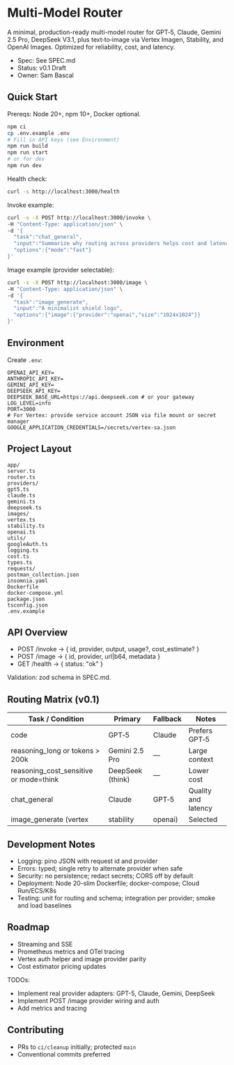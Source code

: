 # Multi-Model Router

A minimal, production-ready multi-model router for GPT‑5, Claude, Gemini 2.5 Pro, DeepSeek V3.1, plus text‑to‑image via Vertex Imagen, Stability, and OpenAI Images. Optimized for reliability, cost, and latency.

- Spec: See SPEC.md
- Status: v0.1 Draft
- Owner: Sam Bascal

## Quick Start

Prereqs: Node 20+, npm 10+, Docker optional.

```bash
npm ci
cp .env.example .env
# Fill in API keys (see Environment)
npm run build
npm run start
# or for dev
npm run dev
```

Health check:

```bash
curl -s http://localhost:3000/health
```

Invoke example:

```bash
curl -s -X POST http://localhost:3000/invoke \
-H "Content-Type: application/json" \
-d '{
  "task":"chat_general",
  "input":"Summarize why routing across providers helps cost and latency.",
  "options":{"mode":"fast"}
}'
```

Image example (provider selectable):

```bash
curl -s -X POST http://localhost:3000/image \
-H "Content-Type: application/json" \
-d '{
  "task":"image_generate",
  "input":"A minimalist shield logo",
  "options":{"image":{"provider":"openai","size":"1024x1024"}}
}'
```

## Environment

Create `.env`:

```
OPENAI_API_KEY=
ANTHROPIC_API_KEY=
GEMINI_API_KEY=
DEEPSEEK_API_KEY=
DEEPSEEK_BASE_URL=https://api.deepseek.com # or your gateway
LOG_LEVEL=info
PORT=3000
# For Vertex: provide service account JSON via file mount or secret manager
GOOGLE_APPLICATION_CREDENTIALS=/secrets/vertex-sa.json
```

## Project Layout

```
app/
server.ts
router.ts
providers/
gpt5.ts
claude.ts
gemini.ts
deepseek.ts
images/
vertex.ts
stability.ts
openai.ts
utils/
googleAuth.ts
logging.ts
cost.ts
types.ts
requests/
postman_collection.json
insomnia.yaml
Dockerfile
docker-compose.yml
package.json
tsconfig.json
.env.example
```

## API Overview

- POST /invoke → { id, provider, output, usage?, cost_estimate? }
- POST /image → { id, provider, url|b64, metadata }
- GET /health → { status: "ok" }

Validation: zod schema in SPEC.md.

## Routing Matrix (v0.1)

| Task / Condition | Primary | Fallback | Notes |
|---|---|---|---|
| code | GPT‑5 | Claude | Prefers GPT‑5 |
| reasoning_long or tokens > 200k | Gemini 2.5 Pro | — | Large context |
| reasoning_cost_sensitive or mode=think | DeepSeek (think) | — | Lower cost |
| chat_general | Claude | GPT‑5 | Quality and latency |
| image_generate (vertex|stability|openai) | Selected | Alternate | Provider params vary |

## Development Notes

- Logging: pino JSON with request id and provider
- Errors: typed; single retry to alternate provider when safe
- Security: no persistence; redact secrets; CORS off by default
- Deployment: Node 20-slim Dockerfile; docker-compose; Cloud Run/ECS/K8s
- Testing: unit for routing and schema; integration per provider; smoke and load baselines

## Roadmap

- Streaming and SSE
- Prometheus metrics and OTel tracing
- Vertex auth helper and image provider parity
- Cost estimator pricing updates
 
TODOs:
- Implement real provider adapters: GPT-5, Claude, Gemini, DeepSeek
- Implement POST /image provider wiring and auth
- Add metrics and tracing

## Contributing

- PRs to `ci/cleanup` initially; protected `main`
- Conventional commits preferred
